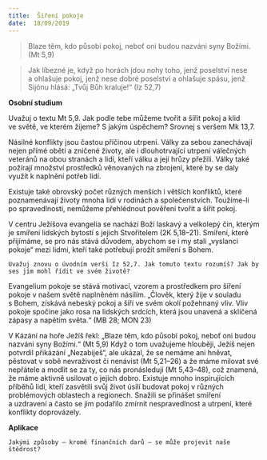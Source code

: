 ```yaml
---
title:  Šíření pokoje
date:  18/09/2019
---
```


> <p></p>
> Blaze těm, kdo působí pokoj, neboť oni budou nazváni syny Božími. (Mt 5,9)

> <p></p>
> Jak líbezné je, když po horách jdou nohy toho, jenž poselství nese a ohlašuje pokoj, jenž nese dobré poselství a ohlašuje spásu, jenž Sijónu hlásá: „Tvůj Bůh kraluje!“ (Iz 52,7)

**Osobní studium**

Uvažuj o textu Mt 5,9. Jak podle tebe můžeme tvořit a šířit pokoj a klid ve světě, ve kterém žijeme? S jakým úspěchem? Srovnej s veršem Mk 13,7.

Násilné konflikty jsou častou příčinou utrpení. Války za sebou zanechávají nejen přímé oběti a zničené životy, ale i dlouhotrvající utrpení válečných veteránů na obou stranách a lidí, kteří válku a její hrůzy přežili. Války také požírají množství prostředků věnovaných na zbrojení, které by se daly využít k naplnění potřeb lidí.

Existuje také obrovský počet různých menších i větších konfliktů, které poznamenávají životy mnoha lidí v rodinách a společenstvích. Toužíme-li po spravedlnosti, nemůžeme přehlédnout pověření tvořit a šířit pokoj.

V centru Ježíšova evangelia se nachází Boží laskavý a velkolepý čin, kterým je smíření lidských bytostí s jejich Stvořitelem (2K 5,18–21). Smíření, které přijímáme, se pro nás stává důvodem, abychom se i my stali „vyslanci pokoje“ mezi lidmi, kteří také potřebují prožít smíření s Bohem.

`Uvažuj znovu o úvodním verši Iz 52,7. Jak tomuto textu rozumíš? Jak by ses jím mohl řídit ve svém životě?`

Evangelium pokoje se stává motivací, vzorem a prostředkem pro šíření pokoje v našem světě naplněném násilím. „Člověk, který žije v souladu s Bohem, získává nebeský pokoj a šíří ve svém okolí požehnaný vliv. Vliv pokoje spočine jako rosa na lidských srdcích, která jsou unavená a sklíčená zápasy a napětím světa.“ (MB 28; MON 23)

V Kázání na hoře Ježíš řekl: „Blaze těm, kdo působí pokoj, neboť oni budou nazváni syny Božími.“ (Mt 5,9) Když o tom uvažujeme hlouběji, Ježíš nejen potvrdil přikázání „Nezabiješ“, ale ukázal, že se nemáme ani hněvat, pěstovat v sobě nevraživost či nenávist (Mt 5,21–26) a že máme milovat své nepřátele a modlit se za ty, co nás pronásledují (Mt 5,43–48), což znamená, že máme aktivně usilovat o jejich dobro. Existuje mnoho inspirujících příběhů lidí, kteří zasvětili svůj život úsilí budovat pokoj v různých problémových oblastech a regionech. Snažili se přinášet smíření a uzdravení a často se jim podařilo zmírnit nespravedlnost a utrpení, které konflikty doprovázely.

**Aplikace**

`Jakými způsoby – kromě finančních darů – se může projevit naše štědrost?`